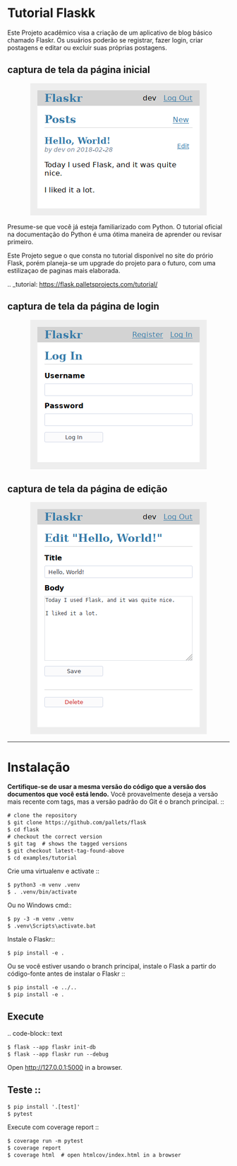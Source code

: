 # Tutorial Flaskk

Este Projeto acadêmico visa a criação de um aplicativo de blog básico chamado Flaskr. Os usuários poderão se registrar, fazer login, criar postagens e editar ou excluir suas próprias postagens.

## captura de tela da página inicial

<div align="center">
    <img src="Img/flaskr_index.jpg"></br>
</div>

Presume-se que você já esteja familiarizado com Python. O tutorial oficial na documentação do Python é uma ótima maneira de aprender ou revisar primeiro.


Este Projeto segue o que consta no tutorial disponível no site do prório Flask, porém planeja-se um upgrade do projeto para o futuro, com uma estilizaçao de paginas mais elaborada.

.. _tutorial: https://flask.palletsprojects.com/tutorial/

## captura de tela da página de login


<div align="center">
    <img src="Img/flaskr_login.jpg"></br>
</div>


## captura de tela da página de edição

<div align="center">
    <img src="Img/flaskr_edit.jpg"></br>
</div>

-------
# Instalação

**Certifique-se de usar a mesma versão do código que a versão dos documentos que você está lendo.** Você provavelmente deseja a versão mais recente com tags, mas a versão padrão do Git é o branch principal. ::

    # clone the repository
    $ git clone https://github.com/pallets/flask
    $ cd flask
    # checkout the correct version
    $ git tag  # shows the tagged versions
    $ git checkout latest-tag-found-above
    $ cd examples/tutorial

Crie uma virtualenv e activate ::

    $ python3 -m venv .venv
    $ . .venv/bin/activate

Ou no Windows cmd::

    $ py -3 -m venv .venv
    $ .venv\Scripts\activate.bat

Instale o Flaskr::

    $ pip install -e .

Ou se você estiver usando o branch principal, instale o Flask a partir do código-fonte antes de instalar o Flaskr ::

    $ pip install -e ../..
    $ pip install -e .


Execute
---

.. code-block:: text

    $ flask --app flaskr init-db
    $ flask --app flaskr run --debug

Open http://127.0.0.1:5000 in a browser.


Teste ::
----


    $ pip install '.[test]'
    $ pytest

Execute com coverage report ::

    $ coverage run -m pytest
    $ coverage report
    $ coverage html  # open htmlcov/index.html in a browser



